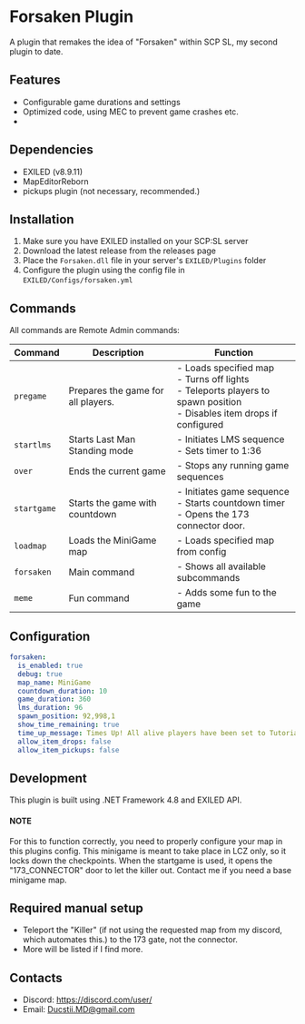 # Forsaken Plugin

A plugin that remakes the idea of "Forsaken" within SCP SL, my second plugin to date.

## Features
- Configurable game durations and settings
- Optimized code, using MEC to prevent game crashes etc.
- 

## Dependencies

- EXILED (v8.9.11)
- MapEditorReborn
- pickups plugin (not necessary, recommended.)

## Installation

1. Make sure you have EXILED installed on your SCP:SL server
2. Download the latest release from the releases page
3. Place the `Forsaken.dll` file in your server's `EXILED/Plugins` folder
4. Configure the plugin using the config file in `EXILED/Configs/forsaken.yml`

## Commands

All commands are Remote Admin commands:

| Command | Description | Function |
|---------|-------------|-----------|
| `pregame` | Prepares the game for all players. | - Loads specified map<br>- Turns off lights<br>- Teleports players to spawn position<br>- Disables item drops if configured |
| `startlms` | Starts Last Man Standing mode | - Initiates LMS sequence<br>- Sets timer to 1:36 |
| `over` | Ends the current game | - Stops any running game sequences |
| `startgame` | Starts the game with countdown | - Initiates game sequence<br>- Starts countdown timer<br>- Opens the 173 connector door. |
| `loadmap` | Loads the MiniGame map | - Loads specified map from config |
| `forsaken` | Main command | - Shows all available subcommands |
| `meme` | Fun command | - Adds some fun to the game |

## Configuration

```yaml
forsaken:
  is_enabled: true
  debug: true
  map_name: MiniGame
  countdown_duration: 10
  game_duration: 360
  lms_duration: 96
  spawn_position: 92,998,1
  show_time_remaining: true
  time_up_message: Times Up! All alive players have been set to Tutorial.
  allow_item_drops: false
  allow_item_pickups: false
```

## Development

This plugin is built using .NET Framework 4.8 and EXILED API.

#### NOTE
For this to function correctly, you need to properly configure your map in this plugins config. This minigame is meant to take place in LCZ only, so it locks down the checkpoints. When the startgame is used, it opens the "173_CONNECTOR" door to let the killer out. Contact me if you need a base minigame map.

## Required manual setup
- Teleport the "Killer" (if not using the requested map from my discord, which automates this.) to the 173 gate, not the connector.
- More will be listed if I find more.

## Contacts
- Discord: https://discord.com/user/
- Email: Ducstii.MD@gmail.com